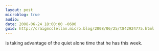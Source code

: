 ```yaml
---
layout: post
microblog: true
audio: 
date: 2008-06-24 18:00:00 -0600
guid: http://craigmcclellan.micro.blog/2008/06/25/t842924775.html
---
```

is taking advantage of the quiet alone time that he has this week.
